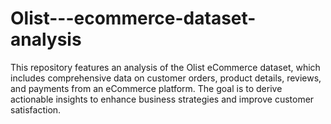 # Olist---ecommerce-dataset-analysis
This repository features an analysis of the Olist eCommerce dataset, which includes comprehensive data on customer orders, product details, reviews, and payments from an eCommerce platform. The goal is to derive actionable insights to enhance business strategies and improve customer satisfaction.
